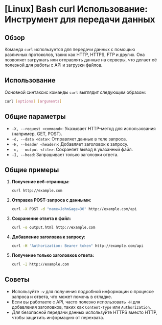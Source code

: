 # [Linux] Bash curl Использование: Инструмент для передачи данных

## Обзор
Команда `curl` используется для передачи данных с помощью различных протоколов, таких как HTTP, HTTPS, FTP и других. Она позволяет загружать или отправлять данные на серверы, что делает её полезной для работы с API и загрузки файлов.

## Использование
Основной синтаксис команды `curl` выглядит следующим образом:

```bash
curl [options] [arguments]
```

## Общие параметры
- `-X, --request <command>`: Указывает HTTP-метод для использования (например, GET, POST).
- `-d, --data <data>`: Отправляет данные в теле запроса.
- `-H, --header <header>`: Добавляет заголовок к запросу.
- `-o, --output <file>`: Сохраняет вывод в указанный файл.
- `-I, --head`: Запрашивает только заголовки ответа.

## Общие примеры
1. **Получение веб-страницы:**
   ```bash
   curl http://example.com
   ```

2. **Отправка POST-запроса с данными:**
   ```bash
   curl -X POST -d "name=John&age=30" http://example.com/api
   ```

3. **Сохранение ответа в файл:**
   ```bash
   curl -o output.html http://example.com
   ```

4. **Добавление заголовка к запросу:**
   ```bash
   curl -H "Authorization: Bearer token" http://example.com/api
   ```

5. **Получение только заголовков ответа:**
   ```bash
   curl -I http://example.com
   ```

## Советы
- Используйте `-v` для получения подробной информации о процессе запроса и ответа, что может помочь в отладке.
- Если вы работаете с API, часто полезно использовать `-H` для добавления заголовков, таких как `Content-Type` или `Authorization`.
- Для безопасной передачи данных используйте HTTPS вместо HTTP, чтобы защитить информацию от перехвата.